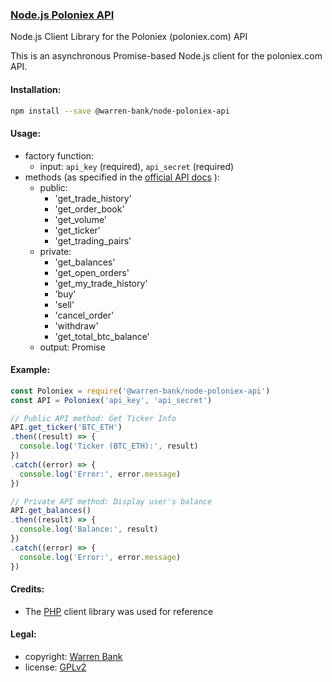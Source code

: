 ### [Node.js Poloniex API](https://github.com/warren-bank/node-poloniex-api)

Node.js Client Library for the Poloniex (poloniex.com) API

This is an asynchronous Promise-based Node.js client for the poloniex.com API.

#### Installation:

```bash
npm install --save @warren-bank/node-poloniex-api
```

#### Usage:

* factory function:
  * input: `api_key` (required), `api_secret` (required)
* methods (as specified in the [official API docs](https://poloniex.com/support/api/) ):
  * public:
    * 'get_trade_history'
    * 'get_order_book'
    * 'get_volume'
    * 'get_ticker'
    * 'get_trading_pairs'
  * private:
    * 'get_balances'
    * 'get_open_orders'
    * 'get_my_trade_history'
    * 'buy'
    * 'sell'
    * 'cancel_order'
    * 'withdraw'
    * 'get_total_btc_balance'
  * output: Promise

#### Example:

```javascript
const Poloniex = require('@warren-bank/node-poloniex-api')
const API = Poloniex('api_key', 'api_secret')

// Public API method: Get Ticker Info
API.get_ticker('BTC_ETH')
.then((result) => {
  console.log('Ticker (BTC_ETH):', result)
})
.catch((error) => {
  console.log('Error:', error.message)
})

// Private API method: Display user's balance
API.get_balances()
.then((result) => {
  console.log('Balance:', result)
})
.catch((error) => {
  console.log('Error:', error.message)
})
```

#### Credits:

* The [PHP](https://pastebin.com/iuezwGRZ) client library was used for reference

#### Legal:

* copyright: [Warren Bank](https://github.com/warren-bank)
* license: [GPLv2](https://www.gnu.org/licenses/old-licenses/gpl-2.0.txt)
